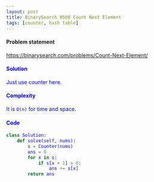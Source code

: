 ```yaml
---
layout: post
title: BinarySearch 0508 Count Next Element
tags: [counter, hash table]
---
```


#### Problem statement

<a href="https://binarysearch.com/problems/Count-Next-Element/"> <font color = blue>https://binarysearch.com/problems/Count-Next-Element/

#### Solution
Just use counter here.

#### Complexity
It is `O(n)` for time and space.

#### Code
```python
class Solution:
    def solve(self, nums):
        s = Counter(nums)
        ans = 0
        for x in s:
            if s[x + 1] > 0:
                ans += s[x]
        return ans
```
